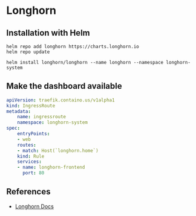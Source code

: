# Longhorn

## Installation with Helm

```Shell
helm repo add longhorn https://charts.longhorn.io
helm repo update

helm install longhorn/longhorn --name longhorn --namespace longhorn-system
```

## Make the dashboard available

```YAML
apiVersion: traefik.containo.us/v1alpha1
kind: IngressRoute
metadata:
    name: ingressroute
    namespace: longhorn-system
spec:
    entryPoints:
    - web
    routes:
    - match: Host(`longhorn.home`)
    kind: Rule
    services:
    - name: longhorn-frontend
      port: 80
```

## References

- [Longhorn Docs](https://longhorn.io/docs/1.2.2/deploy/install/install-with-helm/)
